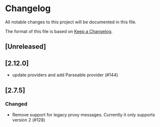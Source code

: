 # Changelog

All notable changes to this project will be documented in this file.

The format of this file is based on [Keep a Changelog](https://keepachangelog.com/en/1.0.0/).

## [Unreleased]

## [2.12.0]

- update providers and add Parseable provider (#144)


## [2.7.5]

### Changed

- Remove support for legacy proxy messages. Currently it only supports version 2 (#128)

